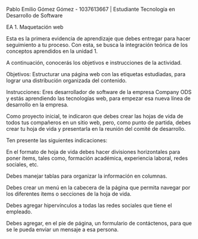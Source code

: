 Pablo Emilio Gómez Gómez - 1037613667 | Estudiante Tecnología en Desarrollo de Software

EA 1. Maquetación web
 
Esta es la primera evidencia de aprendizaje que debes entregar para hacer seguimiento a tu proceso. Con esta, se busca la integración teórica de los conceptos aprendidos en la unidad 1.

A continuación, conocerás los objetivos e instrucciones de la actividad.

 

Objetivos:
Estructurar una página web con las etiquetas estudiadas, para lograr una distribución organizada del contenido.

 

Instrucciones:
Eres desarrollador de software de la empresa Company ODS y estás aprendiendo las tecnologías web, para empezar esa nueva línea de desarrollo en la empresa.

Como proyecto inicial, te indicaron que debes crear las hojas de vida de todos tus compañeros en un sitio web, pero, como punto de partida, debes crear tu hoja de vida y presentarla en la reunión del comité de desarrollo.

Ten presente las siguientes indicaciones:

En el formato de hoja de vida debes hacer divisiones horizontales para poner ítems, tales como, formación académica, experiencia laboral, redes sociales, etc.

Debes manejar tablas para organizar la información en columnas.

Debes crear un menú en la cabecera de la página que permita navegar por los diferentes ítems o secciones de la hoja de vida.

Debes agregar hipervínculos a todas las redes sociales que tiene el empleado.

Debes agregar, en el pie de página, un formulario de contáctenos, para que se le pueda enviar un mensaje a esa persona.
